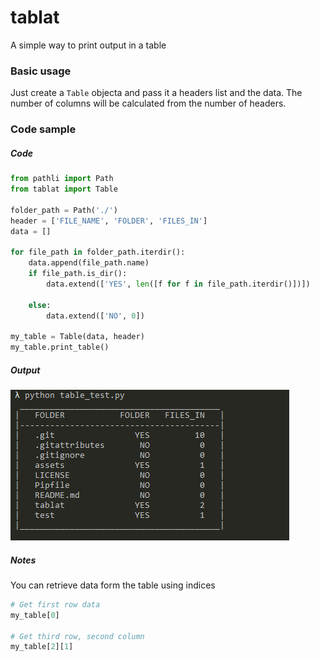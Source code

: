 # tablat

A simple way to print output in a table

### Basic usage
Just create a `Table` objecta and pass it a headers list and the data. The number of columns will be calculated from the number of headers.

### Code sample

##### Code
```py
from pathli import Path
from tablat import Table

folder_path = Path('./')
header = ['FILE_NAME', 'FOLDER', 'FILES_IN']
data = []

for file_path in folder_path.iterdir():
    data.append(file_path.name)
    if file_path.is_dir():
        data.extend(['YES', len([f for f in file_path.iterdir()])])

    else:
        data.extend(['NO', 0])

my_table = Table(data, header)
my_table.print_table()
```

##### Output
<img src="/assets/tablat_output.png" alt="table_output">

##### Notes
You can retrieve data form the table using indices
```py
# Get first row data
my_table[0]

# Get third row, second column
my_table[2][1]
